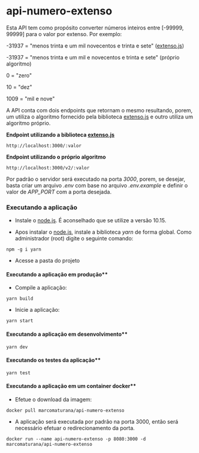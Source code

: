 # api-numero-extenso

Esta API tem como propósito converter números inteiros entre [-99999, 99999] para o valor por extenso. Por exemplo:

-31937 = "menos trinta e um mil novecentos e trinta e sete" ([extenso.js](https://extenso.js.org))

-31937 = "menos trinta e um mil e novecentos e trinta e sete" (próprio algoritmo)

0 = "zero"

10 = "dez"

1009 = "mil e nove"

A API conta com dois endpoints que retornam o mesmo resultando, porem, um utiliza o algoritmo fornecido pela biblioteca [extenso.js](https://extenso.js.org) e outro utiliza um algoritmo próprio.

**Endpoint utilizando a biblioteca [extenso.js](https://extenso.js.org)**

``http://localhost:3000/:valor``

**Endpoint utilizando o próprio algoritmo**

``http://localhost:3000/v2/:valor``

Por padrão o servidor será executado na porta *3000*, porem, se desejar, basta criar um arquivo *.env* com base no arquivo *.env.example* e definir o valor de *APP_PORT* com a porta desejada.

### Executando a aplicação

* Instale o [node.js](https://nodejs.org/en/). É aconselhado que se utilize a versão 10.15.

* Apos instalar o [node.js](https://nodejs.org/en/), instale a biblioteca *yarn* de forma global. Como administrador (root) digite o seguinte comando:

``npm -g i yarn``

* Acesse a pasta do projeto

#### Executando a aplicação em produção**

* Compile a aplicação:

``yarn build``

* Inicie a aplicação:

``yarn start``

#### Executando a aplicação em desenvolvimento**

``yarn dev``

#### Executando os testes da aplicação**

``yarn test``

#### Executando a aplicação em um container docker**

* Efetue o download da imagem:

``docker pull marcomaturana/api-numero-extenso``

* A aplicação será executada por padrão na porta 3000, então será necessário efetuar o redirecionamento da porta.

``docker run --name api-numero-extenso -p 8080:3000 -d marcomaturana/api-numero-extenso``

